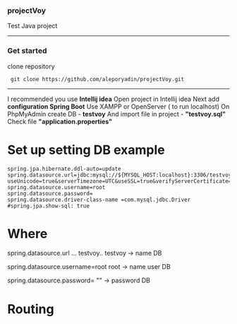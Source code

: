 ### projectVoy

 Test Java project
____
### Get started
 clone repository 
```
 git clone https://github.com/aleporyadin/projectVoy.git
```
____
I recommended you use **Intellij idea**
Open project in Intellij idea
Next add **configuration Spring Boot**
Use XAMPP or OpenServer ( to run localhost)
On PhpMyAdmin create DB - **testvoy**
And import file in project - **"testvoy.sql"** 
Check file **"application.properties"**
   
# Set up setting DB example 
```
spring.jpa.hibernate.ddl-auto=update
spring.datasource.url=jdbc:mysql://${MYSQL_HOST:localhost}:3306/testvoy?useUnicode=true&serverTimezone=UTC&useSSL=true&verifyServerCertificate=false
spring.datasource.username=root
spring.datasource.password=
spring.datasource.driver-class-name =com.mysql.jdbc.Driver
#spring.jpa.show-sql: true
```
# Where
 spring.datasource.url  ... testvoy..
 testvoy -> name DB 

 spring.datasource.username=root
 root -> name user DB

 spring.datasource.password=
 "" -> password DB

# Routing
